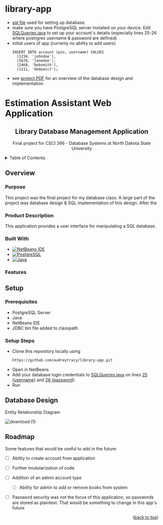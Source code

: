 # library-app
- [sql file](https://github.com/audreytracy/library-app/blob/master/src/sql/test.sql) used for setting up database.
- make sure you have PostgreSQL server installed on your device. Edit [SQLQueries.java](https://github.com/audreytracy/library-app/blob/master/src/SQLQueries.java) to set up your account's details (especially lines 25-26 where postrgres username & password are defined)
- initial users of app (currenly no ability to add users)
    ```
    INSERT INTO account (pin, username) VALUES
      (1234, 'johndoe'),
      (5678, 'janedoe'),
      (2468, 'bobsmith'),
      (1111, 'demoacct');
    ```
- see [project PDF](https://github.com/audreytracy/library-app/blob/master/CSCI%20366%20Final%20Project.pdf) for an overview of the database design and implementation

<a id="top"></a>

# Estimation Assistant Web Application

<div align="center">
    <h2 align="center">Library Database Management Application</h2>
    <p align="center"> Final project for CSCI 366 - Database Systems at North Dakota State University </p>
</div>

<details>
  <summary>Table of Contents</summary>
  <ol>
    <li>
      <a href="#overview">Overview</a>
      <ul>
        <li><a href="#purpose">Purpose</a></li>
        <li><a href="#product-description">Product Description</a></li>
        <li><a href="#built-with">Built With</a></li>
        <li><a href="#features">Features</a></li>
      </ul>
    </li>
    <li><a href="#setup">Setup</a></li>
    <ul>
        <li><a href="#purpose">Prereqs</a></li>
        <li><a href="#setup-steps">Setup Steps</a></li>
      </ul>
    <li><a href="#database-design">Database Design</a></li>
    <li><a href="#roadmap">Roadmap</a></li>
    <li><a href="#contributors">Contributors</a></li>
  </ol>
</details>


## Overview

### Purpose

This project was the final project for my database class. A large part of the project was database design & SQL implementation of this design. After the 

### Product Description

This application provides a user interface for manipulating a SQL database. 

### Built With

* [![NetBeans IDE][NetBeans]][NetBeans-url]
* [![PostgreSQL][PostgreSQL]][PostgreSQL-url]
* [![Java][Java]][Java-url]

### Features




## Setup

### Prerequisites

- PostgreSQL Server  
- Java  
- NetBeans IDE  
- JDBC bin file added to classpath  

### Setup Steps

- Clone this repository locally using 
    ```sh
    https://github.com/audreytracy/library-app.git
    ```
- Open in NetBeans
- Add your database login credentials to [SQLQueries.java](https://github.com/audreytracy/library-app/blob/master/src/SQLQueries.java) on lines [25 (username)](https://github.com/audreytracy/library-app/blob/15f8295902a1099d6b817b74badaeb3d59804fb9/src/SQLQueries.java#L25) and [26 (password)](https://github.com/audreytracy/library-app/blob/15f8295902a1099d6b817b74badaeb3d59804fb9/src/SQLQueries.java#L26)
- Run  

## Database Design

Entity Relationship Diagram  
  
![download (1)](https://github.com/user-attachments/assets/fe192ef7-f48a-4a4e-a7c4-f07194d06c13)


## Roadmap

Some features that would be useful to add in the future:  

- [ ] Ability to create account from application
- [ ] Further modularization of code
- [ ] Addition of an admin account type
    - [ ] Ability for admin to add or remove books from system
- [ ] Password security was not the focus of this application, so passwords are stored as plaintext. That would be something to change in this app's future  


<p align="right">(<a href="#top">back to top</a>)</p>

[NetBeans]: https://img.shields.io/badge/NetBeans_IDE-a6073f?style=for-the-badge&logo=apachenetbeanside&logoColor=white
[NetBeans-url]: https://netbeans.apache.org/
[PostgreSQL]: https://img.shields.io/badge/PostgreSQL-4169E1?style=for-the-badge&logo=postgresql&logoColor=white
[PostgreSQL-url]: https://www.postgresql.org/
[Java]: https://img.shields.io/badge/Java-3a75af?style=for-the-badge&logo=coffeescript&logoColor=white
[Java-url]: https://www.java.com

